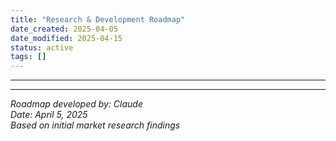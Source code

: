 ```yaml
---
title: "Research & Development Roadmap"
date_created: 2025-04-05
date_modified: 2025-04-15
status: active
tags: []
---
```


---

---

*Roadmap developed by: Claude*  
*Date: April 5, 2025*  
*Based on initial market research findings*
